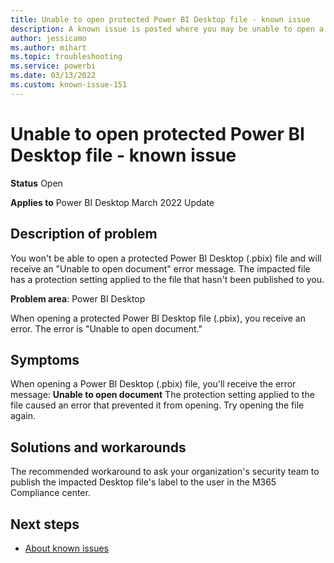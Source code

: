 ```yaml
---
title: Unable to open protected Power BI Desktop file - known issue
description: A known issue is posted where you may be unable to open a protected Power BI Desktop file.
author: jessicamo
ms.author: mihart
ms.topic: troubleshooting  
ms.service: powerbi
ms.date: 03/13/2022
ms.custom: known-issue-151
---
```


# Unable to open protected Power BI Desktop file - known issue

**Status**
Open

**Applies to**
Power BI Desktop March 2022 Update

## Description of problem

You won't be able to open a protected Power BI Desktop (.pbix) file and will receive an "Unable to open document" error message.  The impacted file has a protection setting applied to the file that hasn't been published to you.

**Problem area**: Power BI Desktop

When opening a protected Power BI Desktop file (.pbix), you receive an error.  The error is "Unable to open document."  

## Symptoms

When opening a Power BI Desktop (.pbix) file, you'll receive the error message:
**Unable to open document**
The protection setting applied to the file caused an error that prevented it from opening. Try opening the file again.  

## Solutions and workarounds

The recommended workaround to ask your organization's security team to publish the impacted Desktop file's label to the user in the M365 Compliance center.

## Next steps

- [About known issues](power-bi-known-issues.md)
